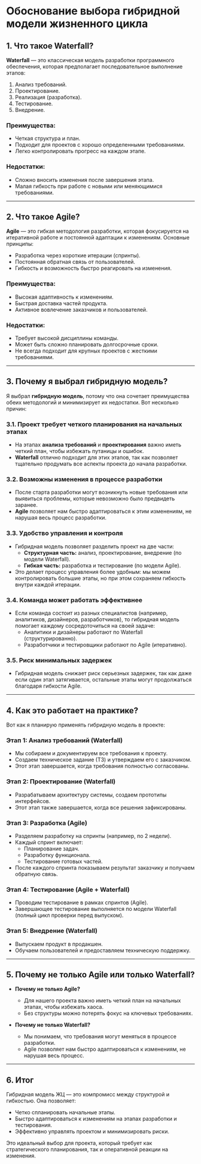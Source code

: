 # Обоснование выбора гибридной модели жизненного цикла

## 1. Что такое Waterfall?

**Waterfall** — это классическая модель разработки программного обеспечения, которая предполагает последовательное выполнение этапов:

1. Анализ требований.
2. Проектирование.
3. Реализация (разработка).
4. Тестирование.
5. Внедрение.

### Преимущества:
- Четкая структура и план.
- Подходит для проектов с хорошо определенными требованиями.
- Легко контролировать прогресс на каждом этапе.

### Недостатки:
- Сложно вносить изменения после завершения этапа.
- Малая гибкость при работе с новыми или меняющимися требованиями.

---

## 2. Что такое Agile?

**Agile** — это гибкая методология разработки, которая фокусируется на итеративной работе и постоянной адаптации к изменениям. Основные принципы:

- Разработка через короткие итерации (спринты).
- Постоянная обратная связь от пользователей.
- Гибкость и возможность быстро реагировать на изменения.

### Преимущества:
- Высокая адаптивность к изменениям.
- Быстрая доставка частей продукта.
- Активное вовлечение заказчиков и пользователей.

### Недостатки:
- Требует высокой дисциплины команды.
- Может быть сложно планировать долгосрочные сроки.
- Не всегда подходит для крупных проектов с жесткими требованиями.

---

## 3. Почему я выбрал гибридную модель?

Я выбрал **гибридную модель**, потому что она сочетает преимущества обеих методологий и минимизирует их недостатки. Вот несколько причин:

### 3.1. Проект требует четкого планирования на начальных этапах
- На этапах **анализа требований** и **проектирования** важно иметь четкий план, чтобы избежать путаницы и ошибок.
- **Waterfall** отлично подходит для этих этапов, так как позволяет тщательно продумать все аспекты проекта до начала разработки.

### 3.2. Возможны изменения в процессе разработки
- После старта разработки могут возникнуть новые требования или выявиться проблемы, которые невозможно было предвидеть заранее.
- **Agile** позволяет нам быстро адаптироваться к этим изменениям, не нарушая весь процесс разработки.

### 3.3. Удобство управления и контроля
- Гибридная модель позволяет разделить проект на две части:
  - **Структурная часть:** анализ, проектирование, внедрение (по модели Waterfall).
  - **Гибкая часть:** разработка и тестирование (по модели Agile).
- Это делает процесс управления более удобным: мы можем контролировать большие этапы, но при этом сохраняем гибкость внутри каждой итерации.

### 3.4. Команда может работать эффективнее
- Если команда состоит из разных специалистов (например, аналитиков, дизайнеров, разработчиков), то гибридная модель помогает каждому сосредоточиться на своей задаче:
  - Аналитики и дизайнеры работают по Waterfall (структурированно).
  - Разработчики и тестировщики работают по Agile (итеративно).

### 3.5. Риск минимальных задержек
- Гибридная модель снижает риск серьезных задержек, так как даже если один этап затягивается, остальные этапы могут продолжаться благодаря гибкости Agile.

---

## 4. Как это работает на практике?

Вот как я планирую применять гибридную модель в проекте:

### Этап 1: Анализ требований (Waterfall)
- Мы собираем и документируем все требования к проекту.
- Создаем техническое задание (ТЗ) и утверждаем его с заказчиком.
- Этот этап завершается, когда требования полностью согласованы.

### Этап 2: Проектирование (Waterfall)
- Разрабатываем архитектуру системы, создаем прототипы интерфейсов.
- Этот этап также завершается, когда все решения зафиксированы.

### Этап 3: Разработка (Agile)
- Разделяем разработку на спринты (например, по 2 недели).
- Каждый спринт включает:
  - Планирование задач.
  - Разработку функционала.
  - Тестирование готовых частей.
- После каждого спринта показываем результат заказчику и получаем обратную связь.

### Этап 4: Тестирование (Agile + Waterfall)
- Проводим тестирование в рамках спринтов (Agile).
- Завершающее тестирование выполняется по модели Waterfall (полный цикл проверки перед выпуском).

### Этап 5: Внедрение (Waterfall)
- Выпускаем продукт в продакшен.
- Обучаем пользователей и предоставляем техническую поддержку.

---

## 5. Почему не только Agile или только Waterfall?

- **Почему не только Agile?**
  - Для нашего проекта важно иметь четкий план на начальных этапах, чтобы избежать хаоса.
  - Без структуры можно потерять фокус на ключевых требованиях.

- **Почему не только Waterfall?**
  - Мы понимаем, что требования могут меняться в процессе разработки.
  - Agile позволяет нам быстро адаптироваться к изменениям, не нарушая весь процесс.

---

## 6. Итог

Гибридная модель ЖЦ — это компромисс между структурой и гибкостью. Она позволяет:
- Четко спланировать начальные этапы.
- Быстро адаптироваться к изменениям на этапах разработки и тестирования.
- Эффективно управлять проектом и минимизировать риски.

Это идеальный выбор для проекта, который требует как стратегического планирования, так и оперативной реакции на изменения.
